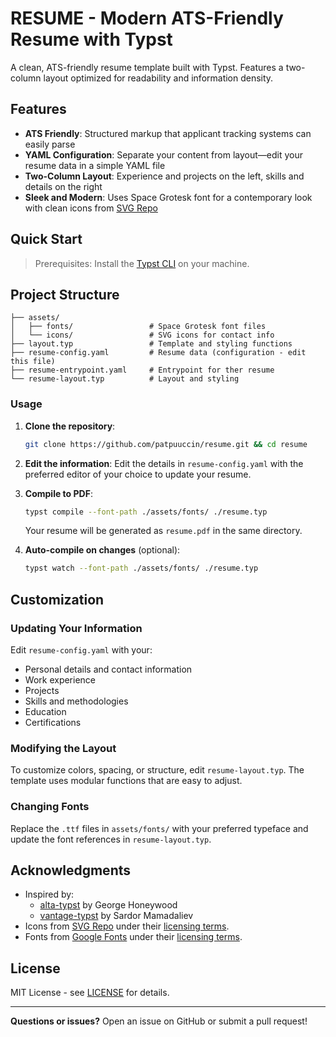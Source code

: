 # RESUME - Modern ATS-Friendly Resume with Typst

A clean, ATS-friendly resume template built with Typst. Features a two-column layout optimized for readability and information density.

## Features

- **ATS Friendly**: Structured markup that applicant tracking systems can easily parse
- **YAML Configuration**: Separate your content from layout—edit your resume data in a simple YAML file
- **Two-Column Layout**: Experience and projects on the left, skills and details on the right
- **Sleek and Modern**: Uses Space Grotesk font for a contemporary look with clean icons from [SVG Repo](https://www.svgrepo.com)

## Quick Start

> Prerequisites: Install the [Typst CLI](https://github.com/typst/typst#installation) on your machine.

## Project Structure

```
├── assets/
│   ├── fonts/                 # Space Grotesk font files
│   └── icons/                 # SVG icons for contact info
├── layout.typ                 # Template and styling functions
├── resume-config.yaml         # Resume data (configuration - edit this file)
├── resume-entrypoint.yaml     # Entrypoint for ther resume
└── resume-layout.typ          # Layout and styling
```

### Usage

1. **Clone the repository**:
   ```sh
   git clone https://github.com/patpuuccin/resume.git && cd resume
   ```

2. **Edit the information**: Edit the details in `resume-config.yaml` with the preferred editor of your choice to update your resume.

3. **Compile to PDF**:
   ```sh
   typst compile --font-path ./assets/fonts/ ./resume.typ
   ```
   
   Your resume will be generated as `resume.pdf` in the same directory.

4. **Auto-compile on changes** (optional):
   ```sh
   typst watch --font-path ./assets/fonts/ ./resume.typ
   ```

## Customization

### Updating Your Information

Edit `resume-config.yaml` with your:

- Personal details and contact information
- Work experience
- Projects
- Skills and methodologies
- Education
- Certifications

### Modifying the Layout

To customize colors, spacing, or structure, edit `resume-layout.typ`. The template uses modular functions that are easy to adjust.

### Changing Fonts

Replace the `.ttf` files in `assets/fonts/` with your preferred typeface and update the font references in `resume-layout.typ`.

## Acknowledgments

- Inspired by:
   - [alta-typst](https://github.com/GeorgeHoneywood/alta-typst) by George Honeywood
   - [vantage-typst](https://github.com/sardorml/vantage-typst) by Sardor Mamadaliev
- Icons from [SVG Repo](https://www.svgrepo.com) under their [licensing terms](https://www.svgrepo.com/page/licensing/).
- Fonts from [Google Fonts](https://fonts.google.com) under their [licensing terms](https://fonts.google.com/attribution).

## License

MIT License - see [LICENSE](./LICENSE) for details.

---

**Questions or issues?** Open an issue on GitHub or submit a pull request!